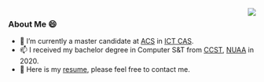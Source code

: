 

<img align="right" src="https://github-readme-stats.vercel.app/api?username=SeanLi-OI&show_icons=true&icon_color=CE1D2D&text_color=718096&bg_color=ffffff&hide_title=false" />

### About Me 😄

- 🔭 I’m currently a master candidate at [ACS](http://acs.ict.ac.cn/) in [ICT CAS](http://www.ict.ac.cn/).
- 📫 I received my bachelor degree in Computer S&T from [CCST](http://cs.nuaa.edu.cn/), [NUAA](http://iao.nuaa.edu.cn/) in 2020.
- 🌱 Here is my [resume](https://seanli-oi.github.io/resume.pdf), please feel free to contact me.

<!--
**SeanLi-OI/SeanLi-OI** is a ✨ _special_ ✨ repository because its `README.md` (this file) appears on your GitHub profile.

### Hi there 👋

Here are some ideas to get you started:

- 🔭 I’m currently working on ...
- 🌱 I’m currently learning ...
- 👯 I’m looking to collaborate on ...
- 🤔 I’m looking for help with ...
- 💬 Ask me about ...
- 📫 How to reach me: ...
- 😄 Pronouns: ...
- ⚡ Fun fact: ...
-->
